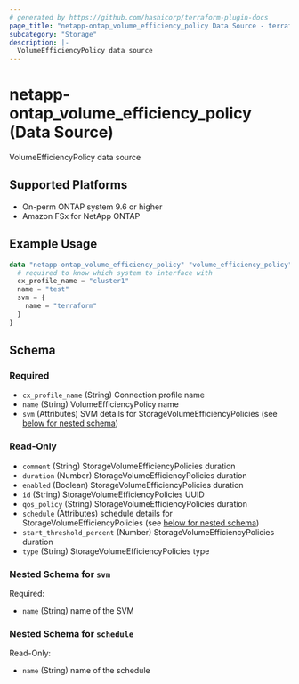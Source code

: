 ```yaml
---
# generated by https://github.com/hashicorp/terraform-plugin-docs
page_title: "netapp-ontap_volume_efficiency_policy Data Source - terraform-provider-netapp-ontap"
subcategory: "Storage"
description: |-
  VolumeEfficiencyPolicy data source
---
```


# netapp-ontap_volume_efficiency_policy (Data Source)

VolumeEfficiencyPolicy data source

## Supported Platforms
* On-perm ONTAP system 9.6 or higher
* Amazon FSx for NetApp ONTAP

## Example Usage

```terraform
data "netapp-ontap_volume_efficiency_policy" "volume_efficiency_policy" {
  # required to know which system to interface with
  cx_profile_name = "cluster1"
  name = "test"
  svm = {
    name = "terraform"
  }
}
```

<!-- schema generated by tfplugindocs -->
## Schema

### Required

- `cx_profile_name` (String) Connection profile name
- `name` (String) VolumeEfficiencyPolicy name
- `svm` (Attributes) SVM details for StorageVolumeEfficiencyPolicies (see [below for nested schema](#nestedatt--svm))

### Read-Only

- `comment` (String) StorageVolumeEfficiencyPolicies duration
- `duration` (Number) StorageVolumeEfficiencyPolicies duration
- `enabled` (Boolean) StorageVolumeEfficiencyPolicies duration
- `id` (String) StorageVolumeEfficiencyPolicies UUID
- `qos_policy` (String) StorageVolumeEfficiencyPolicies duration
- `schedule` (Attributes) schedule details for StorageVolumeEfficiencyPolicies (see [below for nested schema](#nestedatt--schedule))
- `start_threshold_percent` (Number) StorageVolumeEfficiencyPolicies duration
- `type` (String) StorageVolumeEfficiencyPolicies type

<a id="nestedatt--svm"></a>
### Nested Schema for `svm`

Required:

- `name` (String) name of the SVM


<a id="nestedatt--schedule"></a>
### Nested Schema for `schedule`

Read-Only:

- `name` (String) name of the schedule
